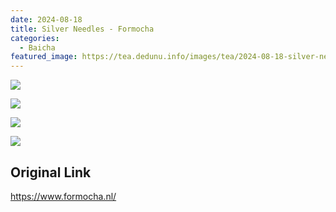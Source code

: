 ```yaml
---
date: 2024-08-18
title: Silver Needles - Formocha
categories:
  - Baicha
featured_image: https://tea.dedunu.info/images/tea/2024-08-18-silver-needles-formocha-1.jpeg
---
```


![](https://tea.dedunu.info/images/tea/2024-08-18-silver-needles-formocha-2.jpeg)

![](https://tea.dedunu.info/images/tea/2024-08-18-silver-needles-formocha-3.jpeg)

![](https://tea.dedunu.info/images/tea/2024-08-18-silver-needles-formocha-4.jpeg)

![](https://tea.dedunu.info/images/tea/2024-08-18-silver-needles-formocha-5.png)

## Original Link

<https://www.formocha.nl/>